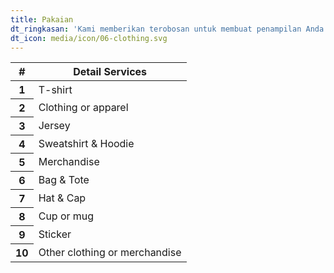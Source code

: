 ```yaml
---
title: Pakaian
dt_ringkasan: 'Kami memberikan terobosan untuk membuat penampilan Anda menjadi unik dan terlihat menakjubkan.'
dt_icon: media/icon/06-clothing.svg
---
```


<table class="table table-hover">
<thead>
<tr>
  <th>#</th>
  <th>Detail Services</th>
</tr>
</thead>
<tbody>
	<tr>
	  <th scope="row">1</th>
	  <td>T-shirt</td>
	</tr>
	<tr>
	  <th scope="row">2</th>
	  <td>Clothing or apparel</td>
	<tr>
	  <th scope="row">3</th>
	  <td>Jersey</td>
	</tr>
	<tr>
	  <th scope="row">4</th>
	  <td>Sweatshirt & Hoodie</td>
	</tr>
	<tr>
	  <th scope="row">5</th>
	  <td>Merchandise</td>
	</tr>
	<tr>
	  <th scope="row">6</th>
	  <td>Bag & Tote</td>
	</tr>
	<tr>
	  <th scope="row">7</th>
	  <td>Hat & Cap</td>
	</tr>
	<tr>
	  <th scope="row">8</th>
	  <td>Cup or mug</td>
	</tr>
	<tr>
	  <th scope="row">9</th>
	  <td>Sticker</td>
	</tr>
	<tr>
	  <th scope="row">10</th>
	  <td>Other clothing or merchandise</td>
	</tr>
</tbody>
</table>
